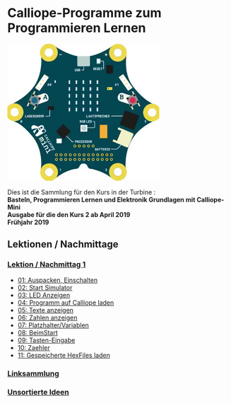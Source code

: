 # Calliope-Programme zum Programmieren Lernen
    
![Animierter Calliope](01_CalliopeQuadrat.gif)

Dies ist die Sammlung für den Kurs in der Turbine :  
__Basteln, Programmieren Lernen und Elektronik Grundlagen mit Calliope-Mini__  
__Ausgabe für die den Kurs 2 ab April 2019__  
__Frühjahr 2019__  


    

## Lektionen / Nachmittage

### [Lektion / Nachmittag  1](01_Tag1/index.html)

* [01: Auspacken, Einschalten](01_Tag1/01_01_Auspacken-Einschalten/index.html)
* [02: Start Simulator](01_Tag1/01_02_Start_Simulator/index.html)
* [03: LED Anzeigen](01_Tag1/01_03_LED_Anzeigen/index.html)
* [04: Programm auf Calliope laden](01_Tag1/01_04_Programm_Auf_Calliope_Laden/index.html)
* [05: Texte anzeigen](01_Tag1/01_05_Texte_Anzeigen/index.html)
* [06: Zahlen anzeigen](01_Tag1/01_06_Zahlen_Anzeigen/index.html)
* [07: Platzhalter/Variablen](01_Tag1/01_07_Platzhalter/index.html)
* [08: BeimStart](01_Tag1/01_08_BeimStart/index.html)
* [09: Tasten-Eingabe](01_Tag1/01_09_TastenEingabe/index.html)
* [10: Zaehler](01_Tag1/01_10_Zaehler/index.html)
* [11: Gespeicherte HexFiles laden](01_Tag1/01_11_HexFiles_Simulator/index.html)



<!---
### [Lektion / Nachmittag  2](02_Tag2)

* [01: Auffrischen](02_Tag2/02_01_Auffrischen/index.html)
* [02: Elektronik Spannungsquellen](02_Tag2/02_02_Elektronik_Spannungsquelle/index.html)
* [03: Elektronik Verbraucher](02_Tag2/02_03_Elektronik_Verbraucher/index.html)
* [04: Elektronik Stromkreis](02_Tag2/02_04_Elektronik_Stromkreis/index.html)
* [05: Elektronik Action](02_Tag2/02_05_Elektronik_Action/index.html)
* [06: BatterieTester](02_Tag2/02_06_BatterieTester/index.html)


### [Sommer-Hausaufgabe: Mathetrainer](03_Sommer)

* [01: Hinweise Teil 1](03_Sommer/03_01_Teil1_Hinweise/index.html)
* [02: Lösung Teil1](03_Sommer/03_02_Teil1_Loesung/index.html)
* [03: Hinweise Teil 2](03_Sommer/03_03_Teil2_Hinweise/index.html)
* [04: Lösung Teil2](03_Sommer/03_04_Teil2_Loesung/index.html)
 

### [Lektion / Nachmittag  3](04_Tag3)

* [01: Auffrischen Variablen](04_Tag3/04_01_Auffrischen/index.html)
* [02: Wenn - Dann - Ansonsten](04_Tag3/04_02_Wenn-Dann/index.html)
* [03: Temperatur-Sensor](04_Tag3/04_03_TemperaturSensor/index.html)
* [04: RGB-Leuchtdiode / Temperatur-Ampel](04_Tag3/04_04_TemperaturAmpel/index.html)
* [05: verbesserte Temperatur-Ampel/Fehlersuche](04_Tag3/04_05_TemperaturAmpelBesser/index.html)

### ["Hausaufgabe": Schubladen-Alarmanlage](05_Tag3_Nachlese)

* [Der Lichtsensor](05_Tag3_Nachlese/05_01_LichtSensor/index.html)
* [Der SchubladenAlarm](05_Tag3_Nachlese/05_02_SchubladenAlarm/index.html)


### [Lektion / Nachmittag  4](06_Tag4)


* [01: Auffrischen](06_Tag4/06_01_Auffrischen/index.html)
* [02: Schleifen](06_Tag4/06_02_Schleifen/index.html)
* [03: Motoren Übersicht](06_Tag4/06_03_Motoren/index.html)
* [04: Servo-Motoren](06_Tag4/06_04_Servos/index.html)


### ["Hausaufgabe": Schleifen ](07_Tag4_Nachlese)


* [Ein paar Schleifen-Anwendungen](07_Tag4_Nachlese/index.html)


### [Lektion / Nachmittag  5](08_Tag5)


* [01 Auffrischen: Schleifen / Servo-Motoren](08_Tag5/08_01_Auffrischen/index.html)
* [02 Ansteuerung von DC-Motoren ](08_Tag5/08_02_DC_Motoren/index.html)
* [03 Der Lagesensor ](08_Tag5/08_03_LageSensor/index.html)
* [04 Externer Lautsprecher](08_Tag5/08_04_ExternerLautsprecher/index.html)


-->

### [Linksammlung](LinkSammlung)


### [Unsortierte Ideen](Sammlung)

